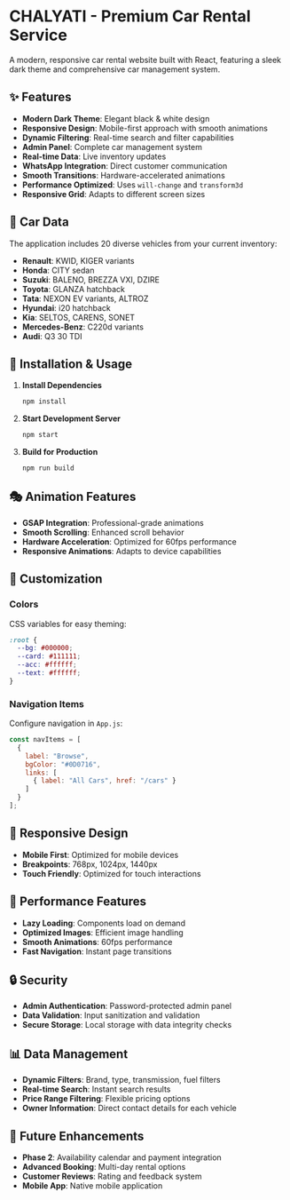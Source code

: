 # CHALYATI - Premium Car Rental Service

A modern, responsive car rental website built with React, featuring a sleek dark theme and comprehensive car management system.

## ✨ Features

- **Modern Dark Theme**: Elegant black & white design
- **Responsive Design**: Mobile-first approach with smooth animations
- **Dynamic Filtering**: Real-time search and filter capabilities
- **Admin Panel**: Complete car management system
- **Real-time Data**: Live inventory updates
- **WhatsApp Integration**: Direct customer communication
- **Smooth Transitions**: Hardware-accelerated animations
- **Performance Optimized**: Uses `will-change` and `transform3d`
- **Responsive Grid**: Adapts to different screen sizes

## 🚗 Car Data

The application includes 20 diverse vehicles from your current inventory:
- **Renault**: KWID, KIGER variants
- **Honda**: CITY sedan
- **Suzuki**: BALENO, BREZZA VXI, DZIRE
- **Toyota**: GLANZA hatchback
- **Tata**: NEXON EV variants, ALTROZ
- **Hyundai**: i20 hatchback
- **Kia**: SELTOS, CARENS, SONET
- **Mercedes-Benz**: C220d variants
- **Audi**: Q3 30 TDI

## 🎯 Installation & Usage

1. **Install Dependencies**
   ```bash
   npm install
   ```

2. **Start Development Server**
   ```bash
   npm start
   ```

3. **Build for Production**
   ```bash
   npm run build
   ```

## 🎭 Animation Features

- **GSAP Integration**: Professional-grade animations
- **Smooth Scrolling**: Enhanced scroll behavior
- **Hardware Acceleration**: Optimized for 60fps performance
- **Responsive Animations**: Adapts to device capabilities

## 🔧 Customization

### Colors
CSS variables for easy theming:
```css
:root {
  --bg: #000000;
  --card: #111111;
  --acc: #ffffff;
  --text: #ffffff;
}
```

### Navigation Items
Configure navigation in `App.js`:
```javascript
const navItems = [
  {
    label: "Browse",
    bgColor: "#0D0716",
    links: [
      { label: "All Cars", href: "/cars" }
    ]
  }
];
```

## 📱 Responsive Design

- **Mobile First**: Optimized for mobile devices
- **Breakpoints**: 768px, 1024px, 1440px
- **Touch Friendly**: Optimized for touch interactions

## 🚀 Performance Features

- **Lazy Loading**: Components load on demand
- **Optimized Images**: Efficient image handling
- **Smooth Animations**: 60fps performance
- **Fast Navigation**: Instant page transitions

## 🔒 Security

- **Admin Authentication**: Password-protected admin panel
- **Data Validation**: Input sanitization and validation
- **Secure Storage**: Local storage with data integrity checks

## 📊 Data Management

- **Dynamic Filters**: Brand, type, transmission, fuel filters
- **Real-time Search**: Instant search results
- **Price Range Filtering**: Flexible pricing options
- **Owner Information**: Direct contact details for each vehicle

## 🌟 Future Enhancements

- **Phase 2**: Availability calendar and payment integration
- **Advanced Booking**: Multi-day rental options
- **Customer Reviews**: Rating and feedback system
- **Mobile App**: Native mobile application
